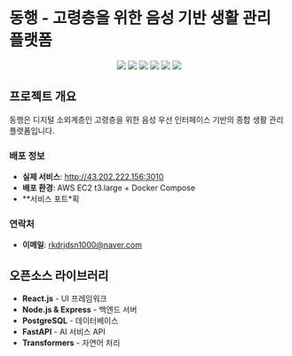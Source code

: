 #  동행 - 고령층을 위한 음성 기반 생활 관리 플랫폼

<div align="center">
  <img src="https://img.shields.io/badge/React-18.3.1-61DAFB?style=for-the-badge&logo=react&logoColor=white" />
  <img src="https://img.shields.io/badge/Node.js-20.x-339933?style=for-the-badge&logo=node.js&logoColor=white" />
  <img src="https://img.shields.io/badge/Python-3.9+-3776AB?style=for-the-badge&logo=python&logoColor=white" />
  <img src="https://img.shields.io/badge/PostgreSQL-15-4169E1?style=for-the-badge&logo=postgresql&logoColor=white" />
  <img src="https://img.shields.io/badge/AWS-EC2%20t3.large-FF9900?style=for-the-badge&logo=amazon-aws&logoColor=white" />
  <img src="https://img.shields.io/badge/Docker-Deployed-2496ED?style=for-the-badge&logo=docker&logoColor=white" />
</div>

## 프로젝트 개요

동행은 디지털 소외계층인 고령층을 위한 음성 우선 인터페이스 기반의 종합 생활 관리 플랫폼입니다.

### 배포 정보
- **실제 서비스**: http://43.202.222.156:3010
- **배포 환경**: AWS EC2 t3.large + Docker Compose
- **서비스 포트*획
###  연락처
- **이메일**: rkdrjdsn1000@naver.com

##  오픈소스 라이브러리

- **React.js** - UI 프레임워크
- **Node.js & Express** - 백엔드 서버
- **PostgreSQL** - 데이터베이스
- **FastAPI** - AI 서비스 API
- **Transformers** - 자연어 처리
